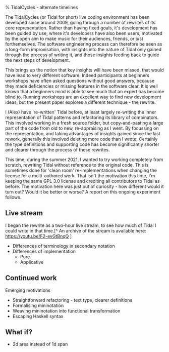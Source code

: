 % TidalCycles - alternate timelines

The TidalCycles (or Tidal for short) live coding environment has been developed since around 2009, going through a number of rewrites of its core representation. Rather than having fixed goals, it's development has been guided by use, where it's developers have also been users, motivated by the open aim to make music for their audiences, friends, or just forthemselves. The software engineering process can therefore be seen as a long-form improvisation, with insights into the nature of Tidal only gained through the process of writing it, and those insights feeding back to guide the next steps of development.

This brings up the notion that key insights will have been missed, that would have lead to very different software. Indeed participants at beginners workshops have often asked questions without good answers, because they made deficiencies or missing features in the software clear. It is well known that a beginners mind is able to see much that an expert has become blind to. Running workshops are an excellent way to find new development ideas, but the present paper explores a different technique - the rewrite.

I (Alex) have 're-written' Tidal before, at least largely re-writing the inner representation of Tidal patterns and refactoring its library of combinators. This involved working in a fresh source folder, but copy-and-pasting a large part of the code from old to new, re-appraising as I went. By focussing on the representation, and taking advantages of insights gained since the last rework, generally this involved deleting more code than I wrote. Certainly the type definitions and supporting code has become significantly shorter and clearer through the process of these rewrites.

This time, during the summer 2021, I wanted to try working completely from scratch, rewriting Tidal without reference to the original code. This is sometimes done for 'clean room' re-implementations when changing the license for a multi-authored work. That isn't the motivation this time, I'm keeping the same GPL 3.0 license and crediting all contributors to Tidal as before. The motivation here was just out of curiosity - how different would it turn out? Would it be better or worse? A report on this ongoing experiment follows.

## Live stream

I began the rewrite as a two-hour live stream, to see how much of Tidal I could write in that time.[^ An archive of the stream is available here: https://youtu.be/F2-evGtBnqQ ] 

* Differences of terminology in secondary notation
* Differences of implementation
  * Pure
  * Applicative

## Continued work

Emerging motivations
* Straightforward refactoring - text type, clearer definitions
* Formalising mininotation
* Weaving mininotation into functional transformation
* Escaping Haskell syntax

## What if?

* 2d area instead of 1d span
